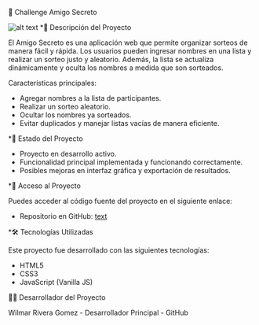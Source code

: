 🎁 Challenge Amigo Secreto

![alt text](/challenge-amigo-secreto-ONE_esp-main/assets/imgch.jpeg)
*📖 Descripción del Proyecto

El Amigo Secreto es una aplicación web que permite organizar sorteos de manera fácil y rápida. Los usuarios pueden ingresar nombres en una lista y realizar un sorteo justo y aleatorio. Además, la lista se actualiza dinámicamente y oculta los nombres a medida que son sorteados.


Características principales:

- Agregar nombres a la lista de participantes.
- Realizar un sorteo aleatorio.
- Ocultar los nombres ya sorteados.
- Evitar duplicados y manejar listas vacías de manera eficiente.


*🚀 Estado del Proyecto

- Proyecto en desarrollo activo.
- Funcionalidad principal implementada y funcionando correctamente.
- Posibles mejoras en interfaz gráfica y exportación de resultados.


*🔗 Acceso al Proyecto

Puedes acceder al código fuente del proyecto en el siguiente enlace:
- Repositorio en GitHub:
  [text](https://github.com/wilmar1983/Challenge-ONE-Amigo-Secreto.git)

*🛠️ Tecnologías Utilizadas

Este proyecto fue desarrollado con las siguientes tecnologías:

- HTML5
- CSS3
- JavaScript (Vanilla JS)


👨‍💻 Desarrollador del Proyecto

Wilmar Rivera Gomez - Desarrollador Principal - GitHub
